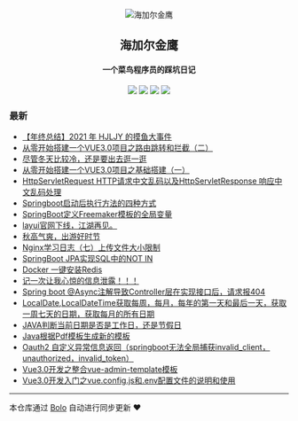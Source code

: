 <p align="center"><img alt="海加尔金鹰" src="https://image.hjljy.cn/favicon/favicon.ico"></p><h2 align="center">
海加尔金鹰
</h2>

<h4 align="center">一个菜鸟程序员的踩坑日记</h4>
<p align="center"><a title="海加尔金鹰" target="_blank" href="https://github.com/hjljy/bolo-blog"><img src="https://img.shields.io/github/last-commit/hjljy/bolo-blog.svg?style=flat-square&color=FF9900"></a>
<a title="GitHub repo size in bytes" target="_blank" href="https://github.com/hjljy/bolo-blog"><img src="https://img.shields.io/github/repo-size/hjljy/bolo-blog.svg?style=flat-square"></a>
<a title="Bolo Version" target="_blank" href="https://github.com/adlered/bolo-solo"><img src="https://img.shields.io/badge/bolo-v2.5 稳定版-f1e05a.svg?style=flat-square&color=blueviolet"></a>
<a title="Hits" target="_blank" href="https://github.com/88250/hits"><img src="https://hits.b3log.org/hjljy/bolo-blog.svg"></a></p>

### 最新

* [【年终总结】2021 年 HJLJY 的摸鱼大事件](https://www.hjljy.cn/articles/2021/12/02/1638413667847.html)
* [从零开始搭建一个VUE3.0项目之路由跳转和拦截（二）](https://www.hjljy.cn/articles/2021/11/22/1637575794867.html)
* [尽管冬天比较冷，还是要出去逛一逛](https://www.hjljy.cn/articles/2021/01/08/1637569273621.html)
* [从零开始搭建一个VUE3.0项目之基础搭建（一）](https://www.hjljy.cn/articles/2021/10/27/1635327694177.html)
* [HttpServletRequest HTTP请求中文乱码以及HttpServletResponse 响应中文乱码处理](https://www.hjljy.cn/articles/2021/10/26/1635240333691.html)
* [Springboot启动后执行方法的四种方式](https://www.hjljy.cn/articles/2021/10/22/1634888560360.html)
* [SpringBoot定义Freemaker模板的全局变量](https://www.hjljy.cn/articles/2021/10/20/1634698895427.html)
* [layui官网下线，江湖再见。](https://www.hjljy.cn/articles/2021/09/27/1632727858388.html)
* [秋高气爽，出游好时节](https://www.hjljy.cn/articles/2021/09/22/1632304935963.html)
* [Nginx学习日志（七）上传文件大小限制](https://www.hjljy.cn/articles/2021/09/22/1632296249085.html)
* [SpringBoot JPA实现SQL中的NOT IN](https://www.hjljy.cn/articles/2021/08/12/1628750762376.html)
* [Docker 一键安装Redis](https://www.hjljy.cn/articles/2021/08/05/1628144199134.html)
* [记一次让我心惊的信息泄露！！！](https://www.hjljy.cn/articles/2019/01/24/1628049232425.html)
* [Spring boot @Async注解导致Controller层在实现接口后，请求报404](https://www.hjljy.cn/articles/2021/08/02/1627890819400.html)
* [LocalDate,LocalDateTime获取每周，每月，每年的第一天和最后一天，获取一周七天的日期，获取每月的所有日期](https://www.hjljy.cn/articles/2021/07/29/1627544363904.html)
* [JAVA判断当前日期是否是工作日，还是节假日](https://www.hjljy.cn/articles/2021/07/27/1627380247688.html)
* [Java根据Pdf模板生成新的模板](https://www.hjljy.cn/articles/2021/07/22/1626940364152.html)
* [Oauth2 自定义异常信息返回（springboot无法全局捕获invalid_client，unauthorized，invalid_token）](https://www.hjljy.cn/articles/2021/06/25/1624610094533.html)
* [Vue3.0开发之整合vue-admin-template模板](https://www.hjljy.cn/articles/2021/06/23/1624418085143.html)
* [Vue3.0开发入门之vue.config.js和.env配置文件的说明和使用](https://www.hjljy.cn/articles/2021/06/10/1623318091354.html)



---

本仓库通过 [Bolo](https://github.com/adlered/bolo-solo) 自动进行同步更新 ❤️ 